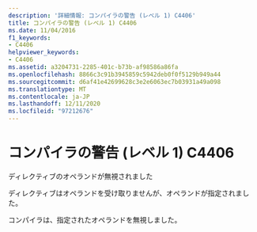 ```yaml
---
description: '詳細情報: コンパイラの警告 (レベル 1) C4406'
title: コンパイラの警告 (レベル 1) C4406
ms.date: 11/04/2016
f1_keywords:
- C4406
helpviewer_keywords:
- C4406
ms.assetid: a3204731-2285-401c-b73b-af98586a86fa
ms.openlocfilehash: 8866c3c91b3945859c5942deb0f0f5129b949a44
ms.sourcegitcommit: d6af41e42699628c3e2e6063ec7b03931a49a098
ms.translationtype: MT
ms.contentlocale: ja-JP
ms.lasthandoff: 12/11/2020
ms.locfileid: "97212676"
---
```

# <a name="compiler-warning-level-1-c4406"></a>コンパイラの警告 (レベル 1) C4406

ディレクティブのオペランドが無視されました

ディレクティブはオペランドを受け取りませんが、オペランドが指定されました。

コンパイラは、指定されたオペランドを無視しました。
